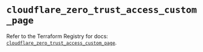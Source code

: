# `cloudflare_zero_trust_access_custom_page`

Refer to the Terraform Registry for docs: [`cloudflare_zero_trust_access_custom_page`](https://registry.terraform.io/providers/cloudflare/cloudflare/4.40.0/docs/resources/zero_trust_access_custom_page).
